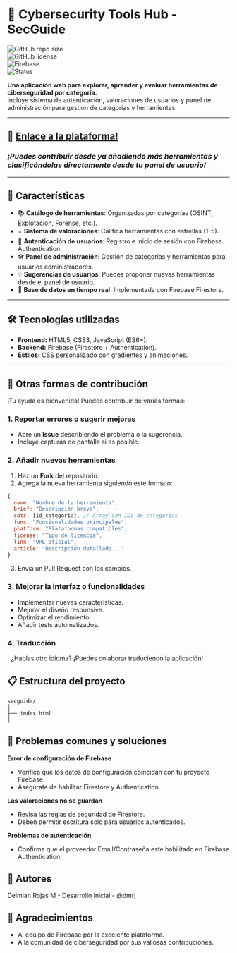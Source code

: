 # 🔐 Cybersecurity Tools Hub - SecGuide  

![GitHub repo size](https://img.shields.io/github/repo-size/dmrj/secguide?color=blue&style=flat-square)  
![GitHub license](https://img.shields.io/github/license/dmrj/secguide?color=green&style=flat-square)  
![Firebase](https://img.shields.io/badge/Firebase-Firestore%20%26%20Auth-FFCA28?logo=firebase&logoColor=black&style=flat-square)  
![Status](https://img.shields.io/badge/Status-Active-success?style=flat-square)  

**Una aplicación web para explorar, aprender y evaluar herramientas de ciberseguridad por categoría.**  
Incluye sistema de autenticación, valoraciones de usuarios y panel de administración para gestión de categorías y herramientas.

---
## 🔗 [Enlace a la plataforma!](https://dmrj.github.io/secguide/)  
### 
### *¡Puedes contribuir desde ya añadiendo más herramientas y clasificándolas directamente desde tu panel de usuario!* ###
---
## 🚀 Características  

- 📚 **Catálogo de herramientas**: Organizadas por categorías (OSINT, Explotación, Forense, etc.).  
- ⭐ **Sistema de valoraciones**: Califica herramientas con estrellas (1-5).  
- 👤 **Autenticación de usuarios**: Registro e inicio de sesión con Firebase Authentication.  
- 🛠️ **Panel de administración**: Gestión de categorías y herramientas para usuarios administradores.  
- 💡 **Sugerencias de usuarios**: Puedes proponer nuevas herramientas desde el panel de usuario.  
- 🔄 **Base de datos en tiempo real**: Implementada con Firebase Firestore.  

---

## 🛠️ Tecnologías utilizadas  

- **Frontend:** HTML5, CSS3, JavaScript (ES6+).  
- **Backend:** Firebase (Firestore + Authentication).  
- **Estilos:** CSS personalizado con gradientes y animaciones.  

---

## 🎯 Otras formas de contribución 

¡Tu ayuda es bienvenida! Puedes contribuir de varias formas:  

### 1. Reportar errores o sugerir mejoras  
- Abre un **Issue** describiendo el problema o la sugerencia.  
- Incluye capturas de pantalla si es posible.  

### 2. Añadir nuevas herramientas  
1. Haz un **Fork** del repositorio.  
2. Agrega la nueva herramienta siguiendo este formato:  

```javascript
{
  name: "Nombre de la herramienta",
  brief: "Descripción breve",
  cats: [id_categoria], // Array con IDs de categorías
  func: "Funcionalidades principales",
  platform: "Plataformas compatibles",
  license: "Tipo de licencia",
  link: "URL oficial",
  article: "Descripción detallada..."
}

```

3. Envía un Pull Request con los cambios.

### 3. Mejorar la interfaz o funcionalidades 
- Implementar nuevas características.
- Mejorar el diseño responsive.
- Optimizar el rendimiento.
- Añadir tests automatizados.

### 4. Traducción
. ¿Hablas otro idioma? ¡Puedes colaborar traduciendo la aplicación!

## 📋 Estructura del proyecto

```
secguide/
│
├── index.html
│
```
## 🐛 Problemas comunes y soluciones

**Error de configuración de Firebase**

- Verifica que los datos de configuración coincidan con tu proyecto Firebase.
- Asegúrate de habilitar Firestore y Authentication.

**Las valoraciones no se guardan**

- Revisa las reglas de seguridad de Firestore.
- Deben permitir escritura solo para usuarios autenticados.

**Problemas de autenticación**

- Confirma que el proveedor Email/Contraseña esté habilitado en Firebase Authentication.

## 👥 Autores

Deimian Rojas M - Desarrollo inicial - @dmrj


## 🙏 Agradecimientos

- Al equipo de Firebase por la excelente plataforma.
- A la comunidad de ciberseguridad por sus valiosas contribuciones.

